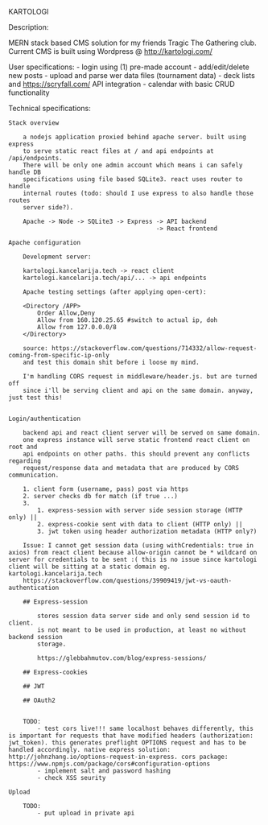 KARTOLOGI

Description:

MERN stack based CMS solution for my friends Tragic The Gathering club.
Current CMS is built using Wordpress @ http://kartologi.com/

User specifications:
    - login using (1) pre-made account
    - add/edit/delete new posts
    - upload and parse wer data files (tournament data)
    - deck lists and https://scryfall.com/ API integration
    - calendar with basic CRUD functionality
    
Technical specifications:
    
    Stack overview
    
        a nodejs application proxied behind apache server. built using express
        to serve static react files at / and api endpoints at /api/endpoints. 
        There will be only one admin account which means i can safely handle DB 
        specifications using file based SQLite3. react uses router to handle 
        internal routes (todo: should I use express to also handle those routes 
        server side?).
        
        Apache -> Node -> SQLite3 -> Express -> API backend  
                                             -> React frontend

    Apache configuration
    
        Development server:
        
        kartologi.kancelarija.tech -> react client
        kartologi.kancelarija.tech/api/... -> api endpoints
    
        Apache testing settings (after applying open-cert):
        
        <Directory /APP>
            Order Allow,Deny
            Allow from 160.120.25.65 #switch to actual ip, doh
            Allow from 127.0.0.0/8
        </Directory>
        
        source: https://stackoverflow.com/questions/714332/allow-request-coming-from-specific-ip-only       
        and test this domain shit before i loose my mind. 
         
        I'm handling CORS request in middleware/header.js. but are turned off
        since i'll be serving client and api on the same domain. anyway, just test this! 
    
    
    Login/authentication

        backend api and react client server will be served on same domain.
        one express instance will serve static frontend react client on root and 
        api endpoints on other paths. this should prevent any conflicts regarding 
        request/response data and metadata that are produced by CORS communication.
        
        1. client form (username, pass) post via https
        2. server checks db for match (if true ...)
        3. 
            1. express-session with server side session storage (HTTP only) || 
            2. express-cookie sent with data to client (HTTP only) ||
            3. jwt token using header authorization metadata (HTTP only?) 
        
        Issue: I cannot get session data (using withCredentials: true in axios) from react client because allow-origin cannot be * wildcard on server for credentials to be sent :( this is no issue since kartologi client will be sitting at a static domain eg. kartologi.kancelarija.tech
        https://stackoverflow.com/questions/39909419/jwt-vs-oauth-authentication

        ## Express-session
        
            stores session data server side and only send session id to client.
            is not meant to be used in production, at least no without backend session 
            storage.
            
            https://glebbahmutov.com/blog/express-sessions/
        
        ## Express-cookies
        
        ## JWT
        
        ## OAuth2


        TODO:
            - test cors live!!! same localhost behaves differently, this is important for requests that have modified headers (authorization: jwt_token). this generates preflight OPTIONS request and has to be handled accordingly. native express solution: http://johnzhang.io/options-request-in-express. cors package: https://www.npmjs.com/package/cors#configuration-options
            - implement salt and password hashing
            - check XSS seurity   
    
    Upload
    
        TODO:
            - put upload in private api
    
  
    